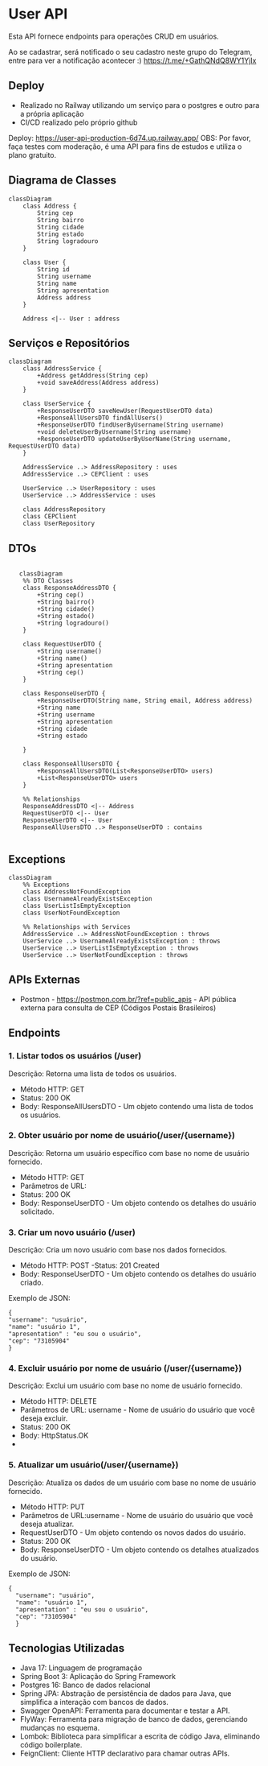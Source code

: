 # User API 
Esta API fornece endpoints para operações CRUD em usuários.

Ao se cadastrar, será notificado o seu cadastro neste grupo do Telegram, entre para ver a notificação acontecer :)
https://t.me/+GathQNdQ8WY1YjIx

## Deploy 

- Realizado no Railway utilizando um serviço para o postgres e outro para a própria aplicação
- CI/CD realizado pelo próprio github

Deploy: https://user-api-production-6d74.up.railway.app/
OBS: Por favor, faça testes com moderação, é uma API para fins de estudos e utiliza o plano gratuito.



## Diagrama de Classes
```mermaid
classDiagram
    class Address {
        String cep
        String bairro
        String cidade
        String estado
        String logradouro
    }

    class User {
        String id
        String username
        String name
        String apresentation
        Address address
    }

    Address <|-- User : address
```
## Serviços e Repositórios
```mermaid
classDiagram
    class AddressService {
        +Address getAddress(String cep)
        +void saveAddress(Address address)
    }

    class UserService {
        +ResponseUserDTO saveNewUser(RequestUserDTO data)
        +ResponseAllUsersDTO findAllUsers()
        +ResponseUserDTO findUserByUsername(String username)
        +void deleteUserByUsername(String username)
        +ResponseUserDTO updateUserByUserName(String username, RequestUserDTO data)
    }

    AddressService ..> AddressRepository : uses
    AddressService ..> CEPClient : uses

    UserService ..> UserRepository : uses
    UserService ..> AddressService : uses

    class AddressRepository
    class CEPClient
    class UserRepository

```
## DTOs

```mermaid

   classDiagram
    %% DTO Classes
    class ResponseAddressDTO {
        +String cep()
        +String bairro()
        +String cidade()
        +String estado()
        +String logradouro()
    }

    class RequestUserDTO {
        +String username()
        +String name()    
        +String apresentation
        +String cep()
    }

    class ResponseUserDTO {
        +ResponseUserDTO(String name, String email, Address address)
        +String name
        +String username
        +String apresentation
        +String cidade
        +String estado

    }

    class ResponseAllUsersDTO {
        +ResponseAllUsersDTO(List<ResponseUserDTO> users)
        +List<ResponseUserDTO> users
    }

    %% Relationships
    ResponseAddressDTO <|-- Address
    RequestUserDTO <|-- User
    ResponseUserDTO <|-- User
    ResponseAllUsersDTO ..> ResponseUserDTO : contains


```
## Exceptions

```mermaid
classDiagram
    %% Exceptions
    class AddressNotFoundException
    class UsernameAlreadyExistsException
    class UserListIsEmptyException
    class UserNotFoundException

    %% Relationships with Services
    AddressService ..> AddressNotFoundException : throws
    UserService ..> UsernameAlreadyExistsException : throws
    UserService ..> UserListIsEmptyException : throws
    UserService ..> UserNotFoundException : throws

```
## APIs Externas
- Postmon - https://postmon.com.br/?ref=public_apis - API pública externa para consulta de CEP (Códigos Postais Brasileiros)

## Endpoints

### 1. Listar todos os usuários (/user)
Descrição: Retorna uma lista de todos os usuários.

- Método HTTP: GET
- Status: 200 OK
- Body: ResponseAllUsersDTO - Um objeto contendo uma lista de todos os usuários.

### 2. Obter usuário por nome de usuário(/user/{username})
Descrição: Retorna um usuário específico com base no nome de usuário fornecido.

- Método HTTP: GET
- Parâmetros de URL:
- Status: 200 OK
- Body: ResponseUserDTO - Um objeto contendo os detalhes do usuário solicitado.

### 3. Criar um novo usuário (/user)

Descrição: Cria um novo usuário com base nos dados fornecidos.

- Método HTTP: POST
-Status: 201 Created
- Body: ResponseUserDTO - Um objeto contendo os detalhes do usuário criado.

Exemplo de JSON:

    {
    "username": "usuário",
    "name": "usuário 1",
    "apresentation" : "eu sou o usuário",
    "cep": "73105904" 
    }

### 4. Excluir usuário por nome de usuário (/user/{username})
Descrição: Exclui um usuário com base no nome de usuário fornecido.

- Método HTTP: DELETE
- Parâmetros de URL: username - Nome de usuário do usuário que você deseja excluir.
- Status: 200 OK
- Body: HttpStatus.OK
- 
### 5. Atualizar um usuário(/user/{username})
Descrição: Atualiza os dados de um usuário com base no nome de usuário fornecido.

- Método HTTP: PUT
- Parâmetros de URL:username - Nome de usuário do usuário que você deseja atualizar.
- RequestUserDTO - Um objeto contendo os novos dados do usuário.
- Status: 200 OK
- Body: ResponseUserDTO - Um objeto contendo os detalhes atualizados do usuário.

Exemplo de JSON:
    
    {
      "username": "usuário",
      "name": "usuário 1",
      "apresentation" : "eu sou o usuário",
      "cep": "73105904"
      }

## Tecnologias Utilizadas

- Java 17: Linguagem de programação
- Spring Boot 3: Aplicação do Spring Framework
- Postgres 16: Banco de dados relacional
- Spring JPA: Abstração de persistência de dados para Java, que simplifica a interação com bancos de dados.
- Swagger OpenAPI: Ferramenta para documentar e testar a API.
- FlyWay: Ferramenta para migração de banco de dados, gerenciando mudanças no esquema.
- Lombok: Biblioteca para simplificar a escrita de código Java, eliminando código boilerplate.
- FeignClient: Cliente HTTP declarativo para chamar outras APIs.
